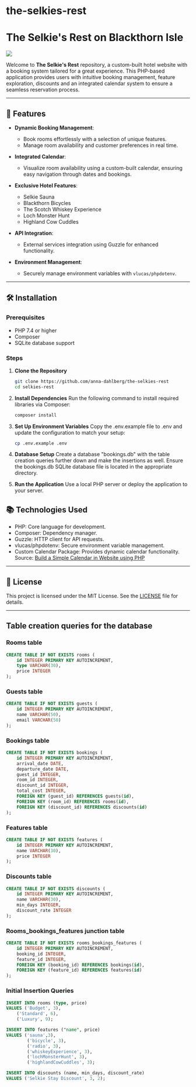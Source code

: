 # the-selkies-rest
# The Selkie's Rest on Blackthorn Isle

![](https://i.giphy.com/media/v1.Y2lkPTc5MGI3NjExMTRxY3JvOHJzb2dvcmJ3eHN1ZHRhZ3NjZGFkZ2R0ZGY5a3AwOWdjciZlcD12MV9pbnRlcm5hbF9naWZfYnlfaWQmY3Q9Zw/ESNF24bQCAMw0/giphy.gif)

Welcome to **The Selkie's Rest** repository, a custom-built hotel website with a booking system tailored for a great experience. This PHP-based application provides users with intuitive booking management, feature exploration, discounts and an integrated calendar system to ensure a seamless reservation process.

---

## 🚀 Features

- **Dynamic Booking Management**: 
  - Book rooms effortlessly with a selection of unique features.
  - Manage room availability and customer preferences in real time.

- **Integrated Calendar**: 
  - Visualize room availability using a custom-built calendar, ensuring easy navigation through dates and bookings.

- **Exclusive Hotel Features**:
  - Selkie Sauna
  - Blackthorn Bicycles
  - The Scotch Whiskey Experience
  - Loch Monster Hunt
  - Highland Cow Cuddles

- **API Integration**:
  - External services integration using Guzzle for enhanced functionality.

- **Environment Management**:
  - Securely manage environment variables with `vlucas/phpdotenv`.

---

## 🛠️ Installation

### Prerequisites
- PHP 7.4 or higher
- Composer
- SQLite database support

### Steps

1. **Clone the Repository**
   ```bash
   git clone https://github.com/anna-dahlberg/the-selkies-rest
   cd selkies-rest

2. **Install Dependencies**
	Run the following command to install required libraries via Composer:
	```bash
	composer install

3. **Set Up Environment Variables**
	Copy the .env.example file to .env and update the configuration to match your setup:
	```bash
	cp .env.example .env

4. **Database Setup**
	Create a database "bookings.db" with the table creation queries further down and make the insertions as well. Ensure the bookings.db SQLite database file is located in the appropriate directory. 

5. **Run the Application**
	Use a local PHP server or deploy the application to your server.
 
## 📚 Technologies Used
- PHP: Core language for development.
- Composer: Dependency manager.
- Guzzle: HTTP client for API requests.
- vlucas/phpdotenv: Secure environment variable management.
- Custom Calendar Package: Provides dynamic calendar functionality. Source: [Build a Simple Calendar in Website using PHP](https://youthsforum.com/2020/08/build-a-simple-calendar-in-website-using-php-with-source-code/)

---

## 📜 License

This project is licensed under the MIT License. See the [LICENSE](https://github.com/anna-dahlberg/the-selkies-rest/blob/main/LICENSE) file for details.

---

## Table creation queries for the database

### Rooms table

```sql
CREATE TABLE IF NOT EXISTS rooms (
	id INTEGER PRIMARY KEY AUTOINCREMENT, 
	type VARCHAR(30),
	price INTEGER
);
```

### Guests table

```sql
CREATE TABLE IF NOT EXISTS guests (
	id INTEGER PRIMARY KEY AUTOINCREMENT, 
	name VARCHAR(50),
	email VARCHAR(50)
);
```

### Bookings table

```sql
CREATE TABLE IF NOT EXISTS bookings (
	id INTEGER PRIMARY KEY AUTOINCREMENT,
	arrival_date DATE,
	departure_date DATE,
	guest_id INTEGER,
	room_id INTEGER,
	discount_id INTEGER,
	total_cost INTEGER,
	FOREIGN KEY (guest_id) REFERENCES guests(id),
	FOREIGN KEY (room_id) REFERENCES rooms(id),
	FOREIGN KEY (discount_id) REFERENCES discounts(id)
);
```

### Features table

```sql
CREATE TABLE IF NOT EXISTS features (
	id INTEGER PRIMARY KEY AUTOINCREMENT,
	name VARCHAR(30),
	price INTEGER
);
```

### Discounts table

```sql
CREATE TABLE IF NOT EXISTS discounts (
	id INTEGER PRIMARY KEY AUTOINCREMENT,
	name VARCHAR(30),
	min_days INTEGER,
	discount_rate INTEGER
);
```

### Rooms_bookings_features junction table

```sql
CREATE TABLE IF NOT EXISTS rooms_bookings_features (
	id INTEGER PRIMARY KEY AUTOINCREMENT,
	booking_id INTEGER,
	feature_id INTEGER,
	FOREIGN KEY (booking_id) REFERENCES bookings(id),
	FOREIGN KEY (feature_id) REFERENCES features(id)
);
```

### Initial Insertion Queries 

```sql
INSERT INTO rooms (type, price)
VALUES ('Budget', 3),
	('Standard', 6),
	('Luxury', 9);

INSERT INTO features ("name", price)
VALUES ('sauna',3),
		('bicycle', 3),
		('radio', 3),
		('whiskeyExperience', 3),
		('lochMonsterHunt', 3),
		('highlandCowCuddles', 3);

INSERT INTO discounts (name, min_days, discount_rate)
VALUES ('Selkie Stay Discount', 3, 2);
```